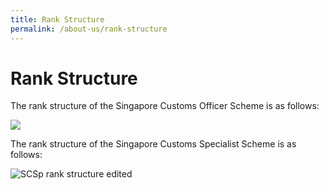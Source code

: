 ```yaml
---
title: Rank Structure
permalink: /about-us/rank-structure
---
```


# Rank Structure

The rank structure of the Singapore Customs Officer Scheme is as follows:

![](https://www.customs.gov.sg/-/media/cus/images/about-us/newcoranks_13sept2013.jpg)

The rank structure of the Singapore Customs Specialist Scheme is as follows:

![SCSp rank structure edited](https://www.customs.gov.sg/-/media/scsp-rank-structure-edited.jpg)
